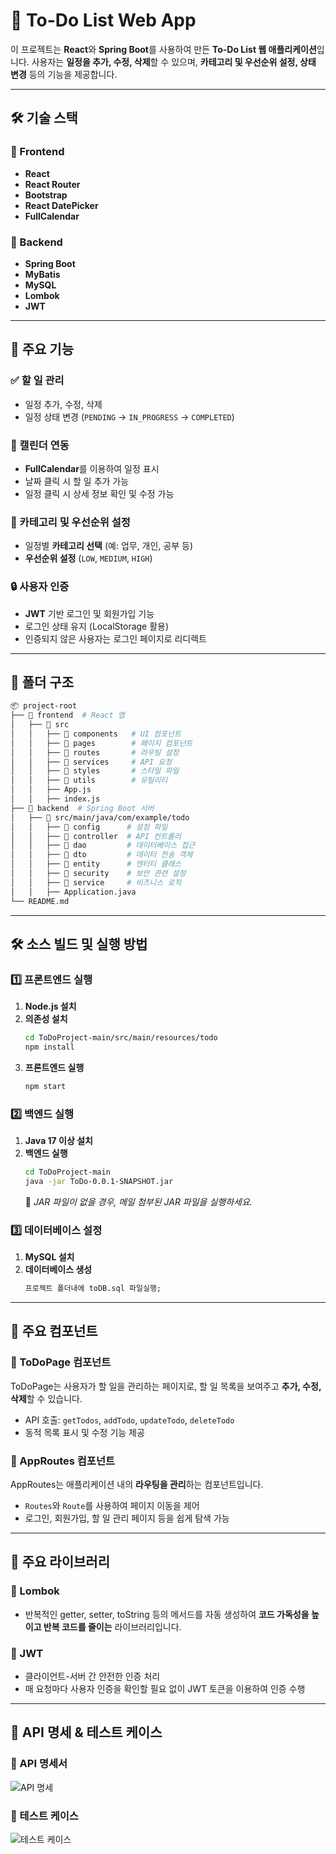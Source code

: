 # 📌 To-Do List Web App

이 프로젝트는 **React**와 **Spring Boot**를 사용하여 만든 **To-Do List 웹 애플리케이션**입니다. 사용자는 **일정을 추가, 수정, 삭제**할 수 있으며, **카테고리 및 우선순위 설정, 상태 변경** 등의 기능을 제공합니다.

---

## 🛠 기술 스택

### 📌 Frontend
- **React**
- **React Router**
- **Bootstrap**
- **React DatePicker**
- **FullCalendar**

### 📌 Backend
- **Spring Boot**
- **MyBatis**
- **MySQL**
- **Lombok**
- **JWT**

---

## 🚀 주요 기능

### ✅ 할 일 관리
- 일정 추가, 수정, 삭제
- 일정 상태 변경 (`PENDING` → `IN_PROGRESS` → `COMPLETED`)

### 📅 캘린더 연동
- **FullCalendar**를 이용하여 일정 표시
- 날짜 클릭 시 할 일 추가 가능
- 일정 클릭 시 상세 정보 확인 및 수정 가능

### 🔖 카테고리 및 우선순위 설정
- 일정별 **카테고리 선택** (예: 업무, 개인, 공부 등)
- **우선순위 설정** (`LOW`, `MEDIUM`, `HIGH`)

### 🔒 사용자 인증
- **JWT** 기반 로그인 및 회원가입 기능
- 로그인 상태 유지 (LocalStorage 활용)
- 인증되지 않은 사용자는 로그인 페이지로 리디렉트

---

## 📂 폴더 구조

```bash
📦 project-root
├── 📂 frontend  # React 앱
│   ├── 📂 src
│   │   ├── 📂 components   # UI 컴포넌트
│   │   ├── 📂 pages        # 페이지 컴포넌트
│   │   ├── 📂 routes       # 라우팅 설정
│   │   ├── 📂 services     # API 요청
│   │   ├── 📂 styles       # 스타일 파일
│   │   ├── 📂 utils        # 유틸리티
│   │   ├── App.js
│   │   ├── index.js
├── 📂 backend  # Spring Boot 서버
│   ├── 📂 src/main/java/com/example/todo
│   │   ├── 📂 config      # 설정 파일
│   │   ├── 📂 controller  # API 컨트롤러
│   │   ├── 📂 dao         # 데이터베이스 접근
│   │   ├── 📂 dto         # 데이터 전송 객체
│   │   ├── 📂 entity      # 엔터티 클래스
│   │   ├── 📂 security    # 보안 관련 설정
│   │   ├── 📂 service     # 비즈니스 로직
│   │   ├── Application.java
└── README.md
```

---

## 🛠 소스 빌드 및 실행 방법

### 1️⃣ 프론트엔드 실행

1. **Node.js 설치**
2. **의존성 설치**
   ```bash
   cd ToDoProject-main/src/main/resources/todo
   npm install
   ```
3. **프론트엔드 실행**
   ```bash
   npm start
   ```

### 2️⃣ 백엔드 실행

1. **Java 17 이상 설치**
2. **백엔드 실행**
   ```bash
   cd ToDoProject-main
   java -jar ToDo-0.0.1-SNAPSHOT.jar
   ```
   🔹 *JAR 파일이 없을 경우, 메일 첨부된 JAR 파일을 실행하세요.*

### 3️⃣ 데이터베이스 설정

1. **MySQL 설치**
2. **데이터베이스 생성**
   ```sql
   프로젝트 폴더내에 toDB.sql 파일실행;
   ```

---

## 📌 주요 컴포넌트

### 🔹 ToDoPage 컴포넌트
ToDoPage는 사용자가 할 일을 관리하는 페이지로, 할 일 목록을 보여주고 **추가, 수정, 삭제**할 수 있습니다.

- API 호출: `getTodos`, `addTodo`, `updateTodo`, `deleteTodo`
- 동적 목록 표시 및 수정 기능 제공

### 🔹 AppRoutes 컴포넌트
AppRoutes는 애플리케이션 내의 **라우팅을 관리**하는 컴포넌트입니다.

- `Routes`와 `Route`를 사용하여 페이지 이동을 제어
- 로그인, 회원가입, 할 일 관리 페이지 등을 쉽게 탐색 가능

---

## 📌 주요 라이브러리

### 🔹 Lombok
- 반복적인 getter, setter, toString 등의 메서드를 자동 생성하여 **코드 가독성을 높이고 반복 코드를 줄이는** 라이브러리입니다.

### 🔹 JWT
- 클라이언트-서버 간 안전한 인증 처리
- 매 요청마다 사용자 인증을 확인할 필요 없이 JWT 토큰을 이용하여 인증 수행

---

## 📌 API 명세 & 테스트 케이스

### 📌 API 명세서
![API 명세](https://github.com/user-attachments/assets/2309c0a6-c93e-4138-aef5-cc2d99f2c8f5)

### 📌 테스트 케이스

![테스트 케이스](https://github.com/user-attachments/assets/ce4ecb09-ae23-47ee-9383-b0640509226f)


